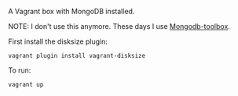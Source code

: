 A Vagrant box with MongoDB installed.

NOTE: I don't use this anymore. These days I use [Mongodb-toolbox](https://github.com/ashleydavis/mongodb-toolbox).

First install the disksize plugin:

    vagrant plugin install vagrant-disksize

To run:

    vagrant up
